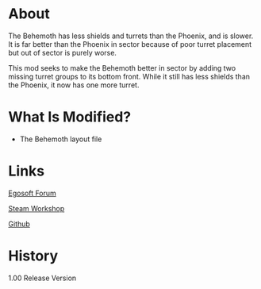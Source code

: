 # About

The Behemoth has less shields and turrets than the Phoenix, and is slower. It is far better than the Phoenix in sector because of poor turret placement but out of sector is purely worse.

This mod seeks to make the Behemoth better in sector by adding two missing turret groups to its bottom front. While it still has less shields than the Phoenix, it now has one more turret.

# What Is Modified?

* The Behemoth layout file

# Links

[Egosoft Forum]()

[Steam Workshop]()

[Github](https://github.com/rovermicrover/x4-improved-behemoth)

# History

1.00 Release Version